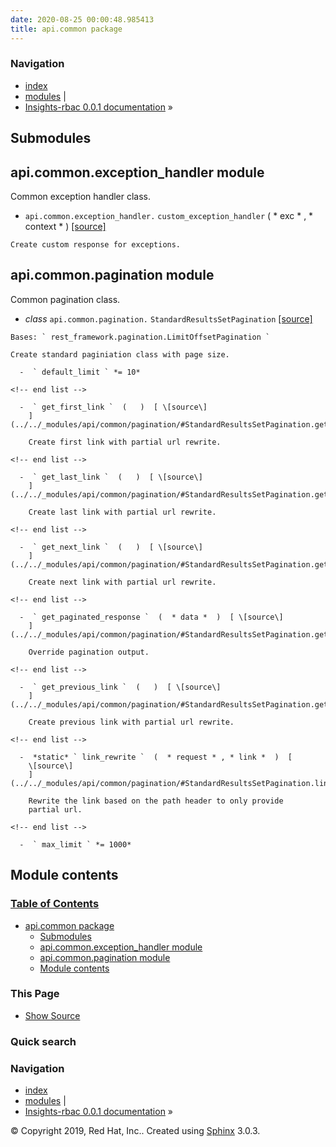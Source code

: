 ```yaml
---
date: 2020-08-25 00:00:48.985413
title: api.common package
---
```

### Navigation

  - [index](../../genindex/ "General Index")
  - [modules](../../py-modindex/ "Python Module Index") |
  - [Insights-rbac 0.0.1 documentation](../../index/) »


## Submodules

## api.common.exception\_handler module

Common exception handler class.

  -  ` api.common.exception_handler. ` ` custom_exception_handler `  ( 
    * exc * , * context *  )  [ \[source\]
    ](../../_modules/api/common/exception_handler/#custom_exception_handler)
      
    Create custom response for exceptions.

## api.common.pagination module

Common pagination class.

  -  *class* ` api.common.pagination. ` ` StandardResultsSetPagination `
    [ \[source\]
    ](../../_modules/api/common/pagination/#StandardResultsSetPagination)
      
    Bases: ` rest_framework.pagination.LimitOffsetPagination `
    
    Create standard paginiation class with page size.
    
      -  ` default_limit ` *= 10* 
    
    <!-- end list -->
    
      -  ` get_first_link `  (   )  [ \[source\]
        ](../../_modules/api/common/pagination/#StandardResultsSetPagination.get_first_link)
          
        Create first link with partial url rewrite.
    
    <!-- end list -->
    
      -  ` get_last_link `  (   )  [ \[source\]
        ](../../_modules/api/common/pagination/#StandardResultsSetPagination.get_last_link)
          
        Create last link with partial url rewrite.
    
    <!-- end list -->
    
      -  ` get_next_link `  (   )  [ \[source\]
        ](../../_modules/api/common/pagination/#StandardResultsSetPagination.get_next_link)
          
        Create next link with partial url rewrite.
    
    <!-- end list -->
    
      -  ` get_paginated_response `  (  * data *  )  [ \[source\]
        ](../../_modules/api/common/pagination/#StandardResultsSetPagination.get_paginated_response)
          
        Override pagination output.
    
    <!-- end list -->
    
      -  ` get_previous_link `  (   )  [ \[source\]
        ](../../_modules/api/common/pagination/#StandardResultsSetPagination.get_previous_link)
          
        Create previous link with partial url rewrite.
    
    <!-- end list -->
    
      -  *static* ` link_rewrite `  (  * request * , * link *  )  [
        \[source\]
        ](../../_modules/api/common/pagination/#StandardResultsSetPagination.link_rewrite)
          
        Rewrite the link based on the path header to only provide
        partial url.
    
    <!-- end list -->
    
      -  ` max_limit ` *= 1000* 

## Module contents

### [Table of Contents](../../index/)

  - [api.common package](#)
      - [Submodules](#submodules)
      - [api.common.exception\_handler
        module](#module-api.common.exception_handler)
      - [api.common.pagination module](#module-api.common.pagination)
      - [Module contents](#module-api.common)

### This Page

  - [Show Source](../../_sources/rbac/api.common.rst.txt)

### Quick search

### Navigation

  - [index](../../genindex/ "General Index")
  - [modules](../../py-modindex/ "Python Module Index") |
  - [Insights-rbac 0.0.1 documentation](../../index/) »

© Copyright 2019, Red Hat, Inc.. Created using
[Sphinx](http://sphinx-doc.org/) 3.0.3.